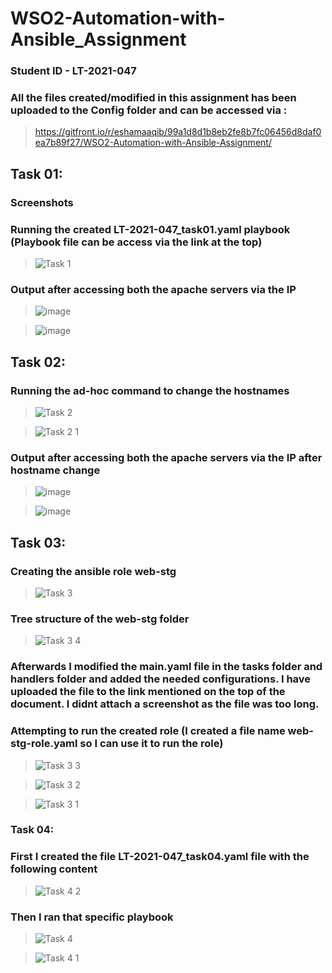 # WSO2-Automation-with-Ansible_Assignment

### Student ID - LT-2021-047

### All the files created/modified in this assignment has been uploaded to the Config folder and can be accessed via :
> https://gitfront.io/r/eshamaaqib/99a1d8d1b8eb2fe8b7fc06456d8daf0ea7b89f27/WSO2-Automation-with-Ansible-Assignment/

## Task 01:

### Screenshots

### Running the created LT-2021-047_task01.yaml playbook (Playbook file can be access via the link at the top)

> ![Task 1](https://user-images.githubusercontent.com/75664650/133295187-9ffb39d9-e86b-4f52-aa0c-6ca550540be8.PNG)

### Output after accessing both the apache servers via the IP

> ![image](https://user-images.githubusercontent.com/75664650/133295507-f9c73745-8ba7-4721-959e-e8d09cc5bd0e.png)

> ![image](https://user-images.githubusercontent.com/75664650/133295546-a9321948-eb82-41b1-923c-2b2d3a9342c4.png)

## Task 02:

### Running the ad-hoc command to change the hostnames

> ![Task 2](https://user-images.githubusercontent.com/75664650/133295790-bbffeba3-da6b-470a-846a-9081ab48785b.PNG)

> ![Task 2 1](https://user-images.githubusercontent.com/75664650/133295805-633dffb4-2346-41ac-8a6f-73961e5f6049.PNG)

### Output after accessing both the apache servers via the IP after hostname change

> ![image](https://user-images.githubusercontent.com/75664650/133295919-b97388ef-faab-4026-9ee0-67cb94a3163a.png)

> ![image](https://user-images.githubusercontent.com/75664650/133295949-35843b81-bbb4-42ea-91cd-aa2927773ff1.png)

## Task 03:

### Creating the ansible role web-stg

> ![Task 3](https://user-images.githubusercontent.com/75664650/133296229-6a1e7f51-e4e2-4195-aa4d-42c22372e095.PNG)

### Tree structure of the web-stg folder

> ![Task 3 4](https://user-images.githubusercontent.com/75664650/133296414-abf383d1-1409-4868-bb79-187f3d4fd072.PNG)

### Afterwards I modified the main.yaml file in the tasks folder and handlers folder and added the needed configurations. I have uploaded the file to the link mentioned on the top of the document. I didnt attach a screenshot as the file was too long.


### Attempting to run the created role (I created a file name web-stg-role.yaml so I can use it to run the role)

> ![Task 3 3](https://user-images.githubusercontent.com/75664650/133296761-faf6a372-f015-4273-8d4b-a6b10c44825c.PNG)

> ![Task 3 2](https://user-images.githubusercontent.com/75664650/133296857-040826ff-3d80-4b2e-a034-4cf96c0d08b2.PNG)

> ![Task 3 1](https://user-images.githubusercontent.com/75664650/133296874-0bc37270-e2d5-4db2-b570-d2fe0839e013.PNG)

### Task 04:

### First I created the file LT-2021-047_task04.yaml file with the following content

> ![Task 4 2](https://user-images.githubusercontent.com/75664650/133297271-91b33b4a-8f05-4ea6-b022-542221c5f329.PNG)

### Then I ran that specific playbook

> ![Task 4](https://user-images.githubusercontent.com/75664650/133297346-deca779b-0519-44a8-b715-7827a5b11ff1.PNG)

> ![Task 4 1](https://user-images.githubusercontent.com/75664650/133297362-366b33f0-8e0d-485e-b568-3767d41263ee.PNG)

